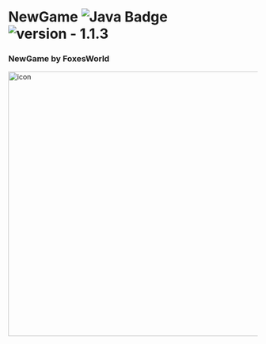 # NewGame ![Java Badge](https://img.shields.io/static/v1?label=Powered%20by&message=Java&color=darkorange&style=for-the-badge) <img src="https://img.shields.io/badge/version-1.1.3--Alpha-yellow" alt="version - 1.1.3">
### NewGame by FoxesWorld

<img src=".github/Screenshot_3.png" height="533" width="800" alt="icon"/>
